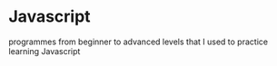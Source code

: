 # Javascript
programmes from beginner to advanced levels that I used to practice learning Javascript
